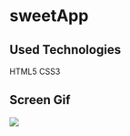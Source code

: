 <h1> sweetApp </h1>


<h2> Used Technologies </h2>

HTML5 CSS3

<h2> Screen Gif </h2>

![](sweetapp.gif)